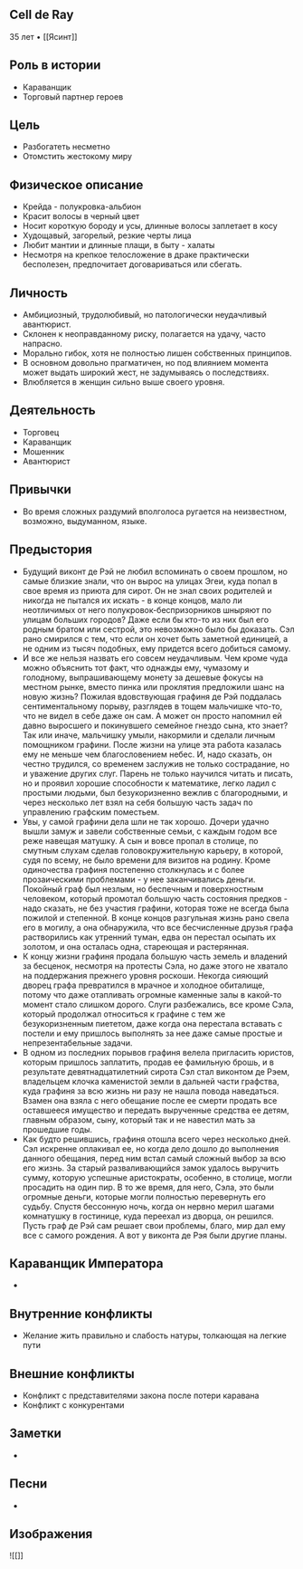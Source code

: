 ## Cell de Ray

35 лет • [[Ясинт]]

## Роль в истории

* Караванщик
* Торговый партнер героев

## Цель

* Разбогатеть несметно
* Отомстить жестокому миру

## Физическое описание

* Крейда - полукровка-альбион
* Красит волосы в черный цвет
* Носит короткую бороду и усы, длинные волосы заплетает в косу
* Худощавый, загорелый, резкие черты лица
* Любит мантии и длинные плащи, в быту - халаты
* Несмотря на крепкое телосложение в драке практически бесполезен, предпочитает договариваться или сбегать.

## Личность

* Амбициозный, трудолюбивый, но патологически неудачливый авантюрист.
* Склонен к неоправданному риску, полагается на удачу, часто напрасно.
* Морально гибок, хотя не полностью лишен собственных принципов.
* В основном довольно прагматичен, но под влиянием момента может выдать широкий жест, не задумываясь о последствиях.
* Влюбляется в женщин сильно выше своего уровня.

## Деятельность

* Торговец
* Караванщик
* Мошенник
* Авантюрист

## Привычки

* Во время сложных раздумий вполголоса ругается на неизвестном, возможно, выдуманном, языке.

## Предыстория

* Будущий виконт де Рэй не любил вспоминать о своем прошлом, но самые близкие знали, что он вырос на улицах Эгеи, куда попал в свое время из приюта для сирот. Он не знал своих родителей и никогда не пытался их искать - в конце концов, мало ли неотличимых от него полукровок-беспризорников шныряют по улицам больших городов? Даже если бы кто-то из них был его родным братом или сестрой, это невозможно было бы доказать. Сэл рано смирился с тем, что если он хочет быть заметной единицей, а не одним из тысяч подобных, ему придется всего добиться самому.
* И все же нельзя назвать его совсем неудачливым. Чем кроме чуда можно объяснить тот факт, что однажды ему, чумазому и голодному, выпрашивающему монету за дешевые фокусы на местном рынке, вместо пинка или проклятия предложили шанс на новую жизнь? Пожилая вдовствующая графиня де Рэй поддалась сентиментальному порыву, разглядев в тощем мальчишке что-то, что не видел в себе даже он сам. А может он просто напомнил ей давно выросшего и покинувшего семейное гнездо сына, кто знает? Так или иначе, мальчишку умыли, накормили и сделали личным помощником графини. После жизни на улице эта работа казалась ему не меньше чем благословением небес. И, надо сказать, он честно трудился, со временем заслужив не только сострадание, но и уважение других слуг. Парень не только научился читать и писать, но и проявил хорошие способности к математике, легко ладил с простыми людьми, был безукоризненно вежлив с благородными, и через несколько лет взял на себя большую часть задач по управлению графским поместьем.
* Увы, у самой графини дела шли не так хорошо. Дочери удачно вышли замуж и завели собственные семьи, с каждым годом все реже навещая матушку. А сын и вовсе пропал в столице, по смутным слухам сделав головокружительную карьеру, в которой, судя по всему, не было времени для визитов на родину. Кроме одиночества графиня постепенно столкнулась и с более прозаическими проблемами - у нее заканчивались деньги. Покойный граф был незлым, но беспечным и поверхностным человеком, который промотал большую часть состояния предков - надо сказать, не без участия графини, которая тоже не всегда была пожилой и степенной. В конце концов разгульная жизнь рано свела его в могилу, а она обнаружила, что все бесчисленные друзья графа растворились как утренний туман, едва он перестал осыпать их золотом, и она осталась одна, стареющая и растерянная.
* К концу жизни графиня продала большую часть земель и владений за бесценок, несмотря на протесты Сэла, но даже этого не хватало на поддержания прежнего уровня роскоши. Некогда сияющий дворец графа превратился в мрачное и холодное обиталище, потому что даже отапливать огромные каменные залы в какой-то момент стало слишком дорого. Слуги разбежались, все кроме Сэла, который продолжал относиться к графине с тем же безукоризненным пиететом, даже когда она перестала вставать с постели и ему пришлось выполнять за нее даже самые простые и непрезентабельные задачи.
* В одном из последних порывов графиня велела пригласить юристов, которым пришлось заплатить, продав ее фамильную брошь, и в результате девятнадцатилетний сирота Сэл стал виконтом де Рэем, владельцем клочка каменистой земли в дальней части графства, куда графиня за всю жизнь ни разу не нашла повода наведаться. Взамен она взяла с него обещание после ее смерти продать все оставшееся имущество и передать вырученные средства ее детям, главным образом, сыну, который так и не навестил мать за прошедшие годы.
* Как будто решившись, графиня отошла всего через несколько дней. Сэл искренне оплакивал ее, но когда дело дошло до выполнения данного обещания, перед ним встал самый сложный выбор за всю его жизнь. За старый разваливающийся замок удалось выручить сумму, которую успешные аристократы, особенно, в столице, могли просадить на один пир. В то же время, для него, Сэла, это были огромные деньги, которые могли полностью перевернуть его судьбу. Спустя бессонную ночь, когда он нервно мерил шагами комнатушку в гостинице, куда переехал из дворца, он решился. Пусть граф де Рэй сам решает свои проблемы, благо, мир дал ему все с самого рождения. А вот у виконта де Рэя были другие планы.

## Караванщик Императора

* 


## Внутренние конфликты

* Желание жить правильно и слабость натуры, толкающая на легкие пути

## Внешние конфликты

* Конфликт с представителями закона после потери каравана
* Конфликт с конкурентами

## Заметки

* 

## Песни

* 

## Изображения

![[]]